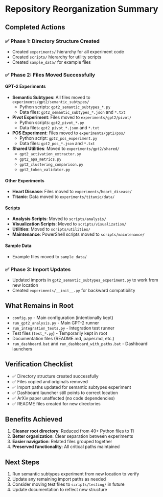 # Repository Reorganization Summary

## Completed Actions

### ✅ Phase 1: Directory Structure Created
- Created `experiments/` hierarchy for all experiment code
- Created `scripts/` hierarchy for utility scripts
- Created `sample_data/` for example files

### ✅ Phase 2: Files Moved Successfully

#### GPT-2 Experiments
- **Semantic Subtypes**: All files moved to `experiments/gpt2/semantic_subtypes/`
  - Python scripts: `gpt2_semantic_subtypes_*.py`
  - Data files: `gpt2_semantic_subtypes_*.json` and `*.txt`
- **Pivot Experiment**: Files moved to `experiments/gpt2/pivot/`
  - Python scripts: `gpt2_pivot_*.py`
  - Data files: `gpt2_pivot_*.json` and `*.txt`
- **POS Experiment**: Files moved to `experiments/gpt2/pos/`
  - Python script: `gpt2_pos_experiment.py`
  - Data files: `gpt2_pos_*.json` and `*.txt`
- **Shared Utilities**: Moved to `experiments/gpt2/shared/`
  - `gpt2_activation_extractor.py`
  - `gpt2_apa_metrics.py`
  - `gpt2_clustering_comparison.py`
  - `gpt2_token_validator.py`

#### Other Experiments
- **Heart Disease**: Files moved to `experiments/heart_disease/`
- **Titanic**: Data moved to `experiments/titanic/data/`

#### Scripts
- **Analysis Scripts**: Moved to `scripts/analysis/`
- **Visualization Scripts**: Moved to `scripts/visualization/`
- **Utilities**: Moved to `scripts/utilities/`
- **Maintenance**: PowerShell scripts moved to `scripts/maintenance/`

#### Sample Data
- Example files moved to `sample_data/`

### ✅ Phase 3: Import Updates
- Updated imports in `gpt2_semantic_subtypes_experiment.py` to work from new location
- Created `experiments/__init__.py` for backward compatibility

## What Remains in Root
- `config.py` - Main configuration (intentionally kept)
- `run_gpt2_analysis.py` - Main GPT-2 runner
- `run_integration_tests.py` - Integration test runner
- Test files (`test_*.py`) - Temporarily kept in root
- Documentation files (README.md, paper.md, etc.)
- `run_dashboard.bat` and `run_dashboard_with_paths.bat` - Dashboard launchers

## Verification Checklist
- ✅ Directory structure created successfully
- ✅ Files copied and originals removed
- ✅ Import paths updated for semantic subtypes experiment
- ✅ Dashboard launcher still points to correct location
- ✅ ArXiv paper unaffected (no code dependencies)
- ✅ README files created for new directories

## Benefits Achieved
1. **Cleaner root directory**: Reduced from 40+ Python files to 11
2. **Better organization**: Clear separation between experiments
3. **Easier navigation**: Related files grouped together
4. **Preserved functionality**: All critical paths maintained

## Next Steps
1. Run semantic subtypes experiment from new location to verify
2. Update any remaining import paths as needed
3. Consider moving test files to `scripts/testing/` in future
4. Update documentation to reflect new structure
